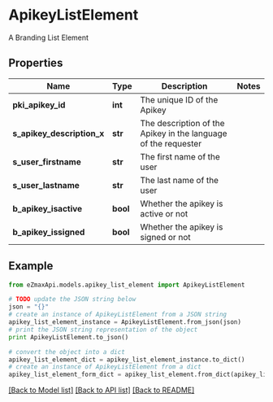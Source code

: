# ApikeyListElement

A Branding List Element

## Properties
Name | Type | Description | Notes
------------ | ------------- | ------------- | -------------
**pki_apikey_id** | **int** | The unique ID of the Apikey | 
**s_apikey_description_x** | **str** | The description of the Apikey in the language of the requester | 
**s_user_firstname** | **str** | The first name of the user | 
**s_user_lastname** | **str** | The last name of the user | 
**b_apikey_isactive** | **bool** | Whether the apikey is active or not | 
**b_apikey_issigned** | **bool** | Whether the apikey is signed or not | 

## Example

```python
from eZmaxApi.models.apikey_list_element import ApikeyListElement

# TODO update the JSON string below
json = "{}"
# create an instance of ApikeyListElement from a JSON string
apikey_list_element_instance = ApikeyListElement.from_json(json)
# print the JSON string representation of the object
print ApikeyListElement.to_json()

# convert the object into a dict
apikey_list_element_dict = apikey_list_element_instance.to_dict()
# create an instance of ApikeyListElement from a dict
apikey_list_element_form_dict = apikey_list_element.from_dict(apikey_list_element_dict)
```
[[Back to Model list]](../README.md#documentation-for-models) [[Back to API list]](../README.md#documentation-for-api-endpoints) [[Back to README]](../README.md)


